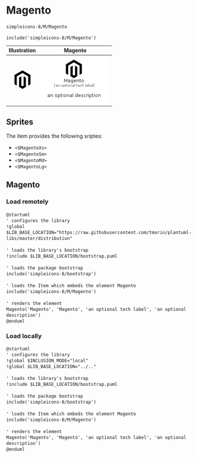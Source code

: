 # Magento


```text
simpleicons-8/M/Magento
```

```text
include('simpleicons-8/M/Magento')
```



| Illustration | Magento |
| :---: | :---: |
| ![illustration for Illustration](../../simpleicons-8/M/Magento.png) | ![illustration for Magento](../../simpleicons-8/M/Magento.Local.png) |



## Sprites
The item provides the following sriptes:

- `<$MagentoXs>`
- `<$MagentoSm>`
- `<$MagentoMd>`
- `<$MagentoLg>`





## Magento

### Load remotely
```plantuml
@startuml
' configures the library
!global $LIB_BASE_LOCATION="https://raw.githubusercontent.com/tmorin/plantuml-libs/master/distribution"

' loads the library's bootstrap
!include $LIB_BASE_LOCATION/bootstrap.puml

' loads the package bootstrap
include('simpleicons-8/bootstrap')

' loads the Item which embeds the element Magento
include('simpleicons-8/M/Magento')

' renders the element
Magento('Magento', 'Magento', 'an optional tech label', 'an optional description')
@enduml
```

### Load locally
```plantuml
@startuml
' configures the library
!global $INCLUSION_MODE="local"
!global $LIB_BASE_LOCATION="../.."

' loads the library's bootstrap
!include $LIB_BASE_LOCATION/bootstrap.puml

' loads the package bootstrap
include('simpleicons-8/bootstrap')

' loads the Item which embeds the element Magento
include('simpleicons-8/M/Magento')

' renders the element
Magento('Magento', 'Magento', 'an optional tech label', 'an optional description')
@enduml
```

